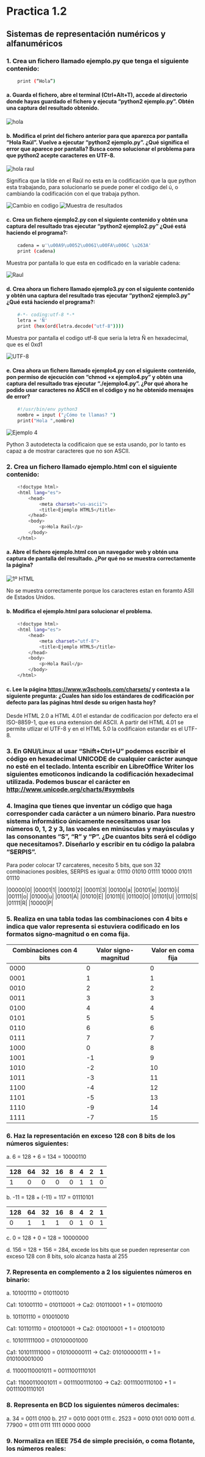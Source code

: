 # Practica 1.2

## Sistemas de representación numéricos y alfanuméricos

### 1. Crea un fichero llamado ejemplo.py que tenga el siguiente contenido:
```sh
    print (“Hola”)
```

#### a. Guarda el fichero, abre el terminal (Ctrl+Alt+T), accede al directorio donde hayas guardado el fichero y ejecuta “python2 ejemplo.py”. Obtén una captura del resultado obtenido.

![hola](Imagenes/hola.png)

#### b. Modifica el print del fichero anterior para que aparezca por pantalla “Hola Raúl”. Vuelve a ejecutar “python2 ejemplo.py”. ¿Qué significa el error que aparece por pantalla? Busca como solucionar el problema para que python2 acepte caracteres en UTF-8.

![hola raul](Imagenes/hola_raul.png)

Significa que la tilde en el Raúl no esta en la codificación que la que python esta trabajando, para solucionarlo se puede poner el codigo del ú, o cambiando la codificación con el que trabaja python. 

![Cambio en codigo](Imagenes/cambio_UTF8.png)
![Muestra de resultados](Imagenes/cambio_UTF.png)

#### c. Crea un fichero ejemplo2.py con el siguiente contenido y obtén una captura del resultado tras ejecutar “python2 ejemplo2.py” ¿Qué está haciendo el programa?:

```sh
    cadena = u'\u00A9\u0052\u0061\u00FA\u006C \u263A'
    print (cadena)
```

Muestra por pantalla lo que esta en codificado en la variable cadena:

![Raul](Imagenes/raul.png)

#### d. Crea ahora un fichero llamado ejemplo3.py con el siguiente contenido y obtén una captura del resultado tras ejecutar “python2 ejemplo3.py” ¿Qué está haciendo el programa?:

```sh
    #-*- coding:utf-8 *-*
    letra = 'Ñ'
    print (hex(ord(letra.decode("utf-8"))))
```

Muestra por pantalla el codigo utf-8 que seria la letra Ñ en hexadecimal, que es el 0xd1

![UTF-8](Imagenes/utf8.png)

#### e. Crea ahora un fichero llamado ejemplo4.py con el siguiente contenido, pon permiso de ejecución con “chmod +x ejemplo4.py” y obtén una captura del resultado tras ejecutar “./ejemplo4.py”. ¿Por qué ahora he podido usar caracteres no ASCII en el código y no he obtenido mensajes de error?

```sh
    #!/usr/bin/env python3
    nombre = input ("¿Cómo te llamas? ")
    print("Hola ",nombre)
```

![Ejemplo 4](Imagenes/ejemplo4.png)

Python 3 autodetecta la codificaion que se esta usando, por lo tanto es capaz a de mostrar caracteres que no son ASCII.

### 2. Crea un fichero llamado ejemplo.html con el siguiente contenido:

```sh
    <!doctype html>
    <html lang="es">
        <head>
            <meta charset="us-ascii">
            <title>Ejemplo HTML5</title>
        </head>
        <body>
            <p>Hola Raúl</p>
        </body>
    </html>
```

#### a. Abre el fichero ejemplo.html con un navegador web y obtén una captura de pantalla del resultado. ¿Por qué no se muestra correctamente la página?

![1º HTML](Imagenes/1html.png)

No se muestra correctamente porque los caracteres estan en foramto ASII de Estados Unidos.

#### b. Modifica el ejemplo.html para solucionar el problema.

```sh
    <!doctype html>
    <html lang="es">
        <head>
            <meta charset="utf-8">
            <title>Ejemplo HTML5</title>
        </head>
        <body>
            <p>Hola Raúl</p>
        </body>
    </html>
```

#### c. Lee la página https://www.w3schools.com/charsets/ y contesta a la siguiente pregunta: ¿Cuales han sido los estándares de codificación por defecto para las páginas html desde su origen hasta hoy?

Desde HTML 2.0 a HTML 4.01 el estandar de codificacion por defecto era el ISO-8859-1, que es una extension del ASCII. A partir del HTML 4.01 se permite utlizar el UTF-8 y en el HTML 5.0 la codificaion estandar es el UTF-8.

### 3. En GNU/Linux al usar “Shift+Ctrl+U” podemos escribir el código en hexadecimal UNICODE de cualquier carácter aunque no esté en el teclado. Intenta escribir en LibreOffice Writer los siguientes emoticonos indicando la codificación hexadecimal utilizada. Podemos buscar el carácter en http://www.unicode.org/charts/#symbols



### 4. Imagina que tienes que inventar un código que haga corresponder cada carácter a un número binario. Para nuestro sistema informático únicamente necesitamos usar los números 0, 1, 2 y 3, las vocales en minúsculas y mayúsculas y las consonantes “S”, “R” y “P”. ¿De cuantos bits será el código que necesitamos?. Diseñarlo y escribir en tu código la palabra “SERPIS”.

Para poder colocar 17 carcateres, necesito 5 bits, que son 32 combinaciones posibles, SERPIS es igual a: 01110 01010 01111 10000 01011 01110

|00000|0|
|00001|1|
|00010|2|
|00011|3|
|00100|a|
|00101|e|
|00110|i|
|00111|o|
|01000|u|
|01001|A|
|01010|E|
|01011|I|
|01100|O|
|01101|U|
|01110|S|
|01111|R|
|10000|P|

### 5. Realiza en una tabla todas las combinaciones con 4 bits e indica que valor representa si estuviera codificado en los formatos signo-magnitud o en coma fija.

|Combinaciones con 4 bits|Valor signo-magnitud|Valor en coma fija|
|------------------------|--------------------|------------------|
|0000|0|0|
|0001|1|1|
|0010|2|2|
|0011|3|3|
|0100|4|4|
|0101|5|5|
|0110|6|6|
|0111|7|7|
|1000|0|8|
|1001|-1|9|
|1010|-2|10|
|1011|-3|11|
|1100|-4|12|
|1101|-5|13|
|1110|-9|14|
|1111|-7|15|

### 6. Haz la representación en exceso 128 con 8 bits de los números siguientes:

a. 6 = 128 + 6 = 134 = 10000110

|128|64|32|16|8|4|2|1|
|---|--|--|--|-|-|-|-|
|1  |0 |0 |0 |0|1|1|0|

b. -11 = 128 + (-11) = 117 = 01110101

|128|64|32|16|8|4|2|1|
|---|--|--|--|-|-|-|-|
|  0| 1| 1| 1|0|1|0|1|

c. 0 = 128 + 0 = 128 = 10000000

d. 156 = 128 + 156 = 284, excede los bits que se pueden representar con exceso 128 con 8 bits, solo alcanza hasta al 255

### 7. Representa en complemento a 2 los siguientes números en binario:

a. 101001110 = 010110010

Ca1: 101001110 = 010110001 -> Ca2: 010110001 + 1 = 010110010  

b. 101101110 = 010010010

Ca1: 101101110 = 010010001 -> Ca2: 010010001 + 1 = 010010010

c. 101011111000 = 010100001000

Ca1: 101011111000 = 010100000111 -> Ca2: 010100000111 + 1 = 010100001000

d. 11000110001011 = 00111001110101

Ca1: 11000110001011 = 00111001110100 -> Ca2: 00111001110100 + 1 = 00111001110101 

### 8. Representa en BCD los siguientes números decimales:

a. 34 = 0011 0100
b. 217 = 0010 0001 0111
c. 2523 = 0010 0101 0010 0011
d. 77900 = 0111 0111 1111 0000 0000

### 9. Normaliza en IEEE 754 de simple precisión, o coma flotante, los números reales: